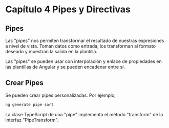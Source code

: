 # Capítulo 4 Pipes y Directivas

## Pipes

Las "pipes" nos permiten transformar el resultado de nuestras expresiones a nivel de vista. Toman datos como entrada, los transforman al formato deseado y muestran la salida en la plantilla.

Las "pipes" se pueden usar con interpolación y enlace de propiedades en las plantillas de Angular y se pueden encadenar entre sí.

## Crear Pipes

Se pueden crear pipes personalizadas. Por ejemplo,

```bash
ng generate pipe sort
```

La clase TypeScript de una "pipe" implementa el método "transform" de la interfaz "PipeTransform".


